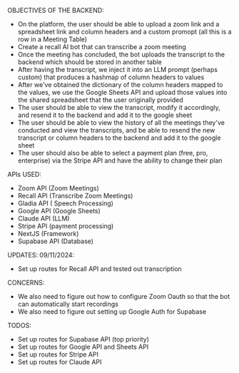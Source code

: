 OBJECTIVES OF THE BACKEND:
- On the platform, the user should be able to upload a zoom link and a spreadsheet link and column headers and a custom promopt (all this is a row in a Meeting Table)
- Create a recall AI bot that can transcribe a zoom meeting 
- Once the meeting has concluded, the bot uploads the transcript to the backend which should be stored in another table
- After having the transcript, we inject it into an LLM prompt (perhaps custom) that produces a hashmap of column headers to values
- After we've obtained the dictionary of the column headers mapped to the values, we use the Google Sheets API and upload those values into the shared spreadsheet that the user originally provided
- The user should be able to view the transcript, modify it accordingly, and resend it to the backend and add it to the google sheet 
- The user should be able to view the history of all the meetings they've conducted and view the transcripts, and be able to resend the new transcript or column headers to the backend and add it to the google sheet 
- The user should also be able to select a payment plan (free, pro, enterprise) via the Stripe API and have the ability to change their plan


APIs USED:
- Zoom API (Zoom Meetings)
- Recall API (Transcribe Zoom Meetings)
- Gladia API ( Speech Processing)
- Google API (Google Sheets)
- Claude API (LLM)
- Stripe API (payment processing)
- NextJS (Framework)
- Supabase API (Database)


UPDATES:
09/11/2024:
- Set up routes for Recall API and tested out transcription

CONCERNS:
- We also need to figure out how to configure Zoom Oauth so that the bot can automatically start recordings
- We also need to figure out setting up Google Auth for Supabase


TODOS:
- Set up routes for Supabase API (top priority)
- Set up routes for Google API and Sheets API
- Set up routes for Stripe API
- Set up routes for Claude API



